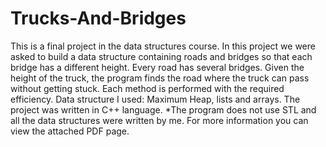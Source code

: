 # Trucks-And-Bridges
This is a final project in the data structures course.
In this project we were asked to build a data structure containing roads and bridges so that each bridge has a different height. Every road has several bridges.
Given the height of the truck, the program finds the road where the truck can pass without getting stuck.
Each method is performed with the required efficiency.
Data structure I used: Maximum Heap, lists and arrays.
The project was written in C++ language.
*The program does not use STL and all the data structures were written by me.
For more information you can view the attached PDF page.
